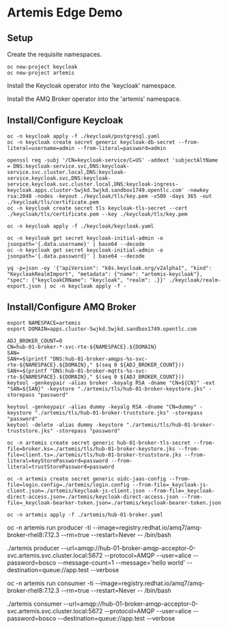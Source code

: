 # Artemis Edge Demo

## Setup

Create the requisite namespaces.

```
oc new-project keycloak
oc new-project artemis
```

Install the Keycloak operator into the 'keycloak' namespace.

Install the AMQ Broker operator into the 'artemis' namespace.

## Install/Configure Keycloak

```
oc -n keycloak apply -f ./keycloak/postgresql.yaml
oc -n keycloak create secret generic keycloak-db-secret --from-literal=username=admin --from-literal=password=admin

openssl req -subj '/CN=keycloak-service/C=US' -addext 'subjectAltName = DNS:keycloak-service.svc,DNS:keycloak-service.svc.cluster.local,DNS:keycloak-service.keycloak.svc,DNS:keycloak-service.keycloak.svc.cluster.local,DNS:keycloak-ingress-keycloak.apps.cluster-5wjkd.5wjkd.sandbox1749.opentlc.com' -newkey rsa:2048 -nodes -keyout ./keycloak/tls/key.pem -x509 -days 365 -out ./keycloak/tls/certificate.pem
oc -n keycloak create secret tls keycloak-tls-secret --cert ./keycloak/tls/certificate.pem --key ./keycloak/tls/key.pem

oc -n keycloak apply -f ./keycloak/keycloak.yaml

oc -n keycloak get secret keycloak-initial-admin -o jsonpath='{.data.username}' | base64 --decode
oc -n keycloak get secret keycloak-initial-admin -o jsonpath='{.data.password}' | base64 --decode

yq -p=json -oy '{"apiVersion": "k8s.keycloak.org/v2alpha1", "kind": "KeycloakRealmImport", "metadata": {"name": "artemis-keycloak"}, "spec": {"keycloakCRName": "keycloak", "realm": .}}' ./keycloak/realm-export.json | oc -n keycloak apply -f -
```

## Install/Configure AMQ Broker

```
export NAMESPACE=artemis
export DOMAIN=apps.cluster-5wjkd.5wjkd.sandbox1749.opentlc.com

ADJ_BROKER_COUNT=0
CN=hub-01-broker-*-svc-rte-${NAMESPACE}.${DOMAIN}
SAN=
SAN+=$(printf "DNS:hub-01-broker-amqps-%s-svc-rte-${NAMESPACE}.${DOMAIN}," $(seq 0 ${ADJ_BROKER_COUNT}))
SAN+=$(printf "DNS:hub-01-broker-mqtts-%s-svc-rte-${NAMESPACE}.${DOMAIN}," $(seq 0 ${ADJ_BROKER_COUNT}))
keytool -genkeypair -alias broker -keyalg RSA -dname "CN=${CN}" -ext "SAN=${SAN}" -keystore "./artemis/tls/hub-01-broker-keystore.jks" -storepass "password"

keytool -genkeypair -alias dummy -keyalg RSA -dname "CN=dummy" -keystore "./artemis/tls/hub-01-broker-truststore.jks" -storepass "password"
keytool -delete -alias dummy -keystore "./artemis/tls/hub-01-broker-truststore.jks" -storepass "password"

oc -n artemis create secret generic hub-01-broker-tls-secret --from-file=broker.ks=./artemis/tls/hub-01-broker-keystore.jks --from-file=client.ts=./artemis/tls/hub-01-broker-truststore.jks --from-literal=keyStorePassword=password --from-literal=trustStorePassword=password

oc -n artemis create secret generic oidc-jaas-config --from-file=login.config=./artemis/login.config --from-file=_keycloak-js-client.json=./artemis/keycloak-js-client.json --from-file=_keycloak-direct-access.json=./artemis/keycloak-direct-access.json --from-file=_keycloak-bearker-token.json=./artemis/keycloak-bearer-token.json

oc -n artemis apply -f ./artemis/hub-01-broker.yaml
```

oc -n artemis run producer -ti --image=registry.redhat.io/amq7/amq-broker-rhel8:7.12.3 --rm=true --restart=Never -- /bin/bash

./artemis producer --url=amqp://hub-01-broker-amqp-acceptor-0-svc.artemis.svc.cluster.local:5672 --protocol=AMQP --user=alice --password=bosco --message-count=1 --message='hello world' --destination=queue://app.test --verbose

oc -n artemis run consumer -ti --image=registry.redhat.io/amq7/amq-broker-rhel8:7.12.3 --rm=true --restart=Never -- /bin/bash

./artemis consumer --url=amqp://hub-01-broker-amqp-acceptor-0-svc.artemis.svc.cluster.local:5672 --protocol=AMQP --user=alice --password=bosco --destination=queue://app.test --verbose
